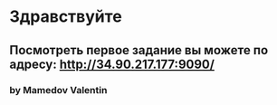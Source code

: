 # Здравствуйте

## Посмотреть первое задание вы можете по адресу: http://34.90.217.177:9090/

### by Mamedov Valentin